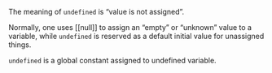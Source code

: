 The meaning of `undefined` is “value is not assigned”.

Normally, one uses [[null]] to assign an “empty” or “unknown” value to a variable, while `undefined` is reserved as a default initial value for unassigned things.

`undefined` is a global constant assigned to undefined variable.
